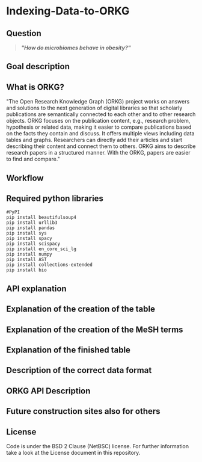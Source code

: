 # Indexing-Data-to-ORKG

## Question
> ___"How do microbiomes behave in obesity?"___

## Goal description


## What is ORKG?
"The Open Research Knowledge Graph (ORKG) project works on answers and solutions to the next generation of digital libraries so that scholarly publications are semantically
connected to each other and to other research objects. ORKG focuses on the publication content, e.g., research problem, hypothesis or related data, making it easier to compare
publications based on the facts they contain and discuss. It offers multiple views including data tables and graphs. Researchers can directly add their articles and start
describing their content and connect them to others. ORKG aims to describe research papers in a structured manner. With the ORKG, papers are easier to find and compare."

## Workflow


## Required python libraries
```
#PyPI
pip install beautifulsoup4
pip install urllib3
pip install pandas
pip install sys
pip install spacy
pip install scispacy
pip install en_core_sci_lg
pip install numpy 
pip install AST
pip install collections-extended
pip install bio
```

## API explanation 


## Explanation of the creation of the table


## Explanation of the creation of the MeSH terms


## Explanation of the finished table


## Description of the correct data format


## ORKG API Description


## Future construction sites also for others


## License
Code is under the BSD 2 Clause (NetBSC) license. For further information take a look at the License document in this repository.
